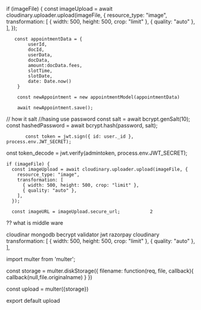 if (imageFile) {
      const imageUpload = await cloudinary.uploader.upload(imageFile, {
        resource_type: "image",
        transformation: [
          { width: 500, height: 500, crop: "limit" },
          { quality: "auto" },
        ],
      });






       const appointmentData = {
            userId,
            docId,
            userData,
            docData,
            amount:docData.fees,
            slotTime,
            slotDate,
            date: Date.now()
        }

        const newAppointment = new appointmentModel(appointmentData) 
        
        await newAppointment.save();


 // how it salt 
 //hasing use password
    const salt = await bcrypt.genSalt(10);
    const hashedPassword = await bcrypt.hash(password, salt);


           const token = jwt.sign({ id: user._id }, process.env.JWT_SECRET);

onst token_decode = jwt.verify(admintoken, process.env.JWT_SECRET);

    if (imageFile) {
      const imageUpload = await cloudinary.uploader.upload(imageFile, {
        resource_type: "image",
        transformation: [
          { width: 500, height: 500, crop: "limit" },
          { quality: "auto" },
        ],
      });

      const imageURL = imageUpload.secure_url;           2


?? what is middle ware




cloudinar mongodb becrypt validator jwt razorpay
cloudinary  transformation: [
          { width: 500, height: 500, crop: "limit" },
          { quality: "auto" },
        ],



import multer from 'multer';

const storage = multer.diskStorage({
    filename: function(req, file, callback){
        callback(null,file.originalname)
    }
})

const upload = multer({storage})

export default upload        